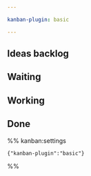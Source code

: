 ```yaml
---

kanban-plugin: basic

---
```


## Ideas backlog



## Waiting



## Working



## Done





%% kanban:settings
```
{"kanban-plugin":"basic"}
```
%%